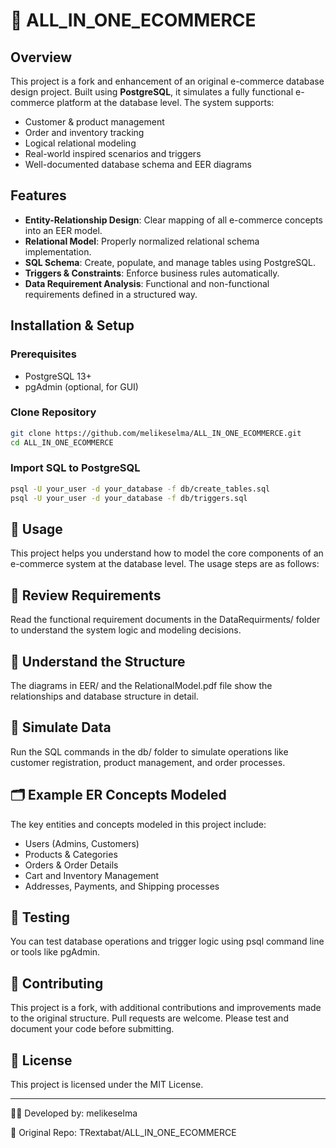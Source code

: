 # 🛒 ALL_IN_ONE_ECOMMERCE

## Overview
This project is a fork and enhancement of an original e-commerce database design project. Built using **PostgreSQL**, it simulates a fully functional e-commerce platform at the database level. The system supports:

- Customer & product management  
- Order and inventory tracking  
- Logical relational modeling  
- Real-world inspired scenarios and triggers  
- Well-documented database schema and EER diagrams

## Features
- **Entity-Relationship Design**: Clear mapping of all e-commerce concepts into an EER model.
- **Relational Model**: Properly normalized relational schema implementation.
- **SQL Schema**: Create, populate, and manage tables using PostgreSQL.
- **Triggers & Constraints**: Enforce business rules automatically.
- **Data Requirement Analysis**: Functional and non-functional requirements defined in a structured way.

## Installation & Setup

### Prerequisites
- PostgreSQL 13+
- pgAdmin (optional, for GUI)

### Clone Repository
```sh
git clone https://github.com/melikeselma/ALL_IN_ONE_ECOMMERCE.git
cd ALL_IN_ONE_ECOMMERCE
```
### Import SQL to PostgreSQL
```bash
psql -U your_user -d your_database -f db/create_tables.sql
psql -U your_user -d your_database -f db/triggers.sql
```

## 📘 Usage
This project helps you understand how to model the core components of an e-commerce system at the database level. The usage steps are as follows:

## 📄 Review Requirements
Read the functional requirement documents in the DataRequirments/ folder to understand the system logic and modeling decisions.

## 🧩 Understand the Structure
The diagrams in EER/ and the RelationalModel.pdf file show the relationships and database structure in detail.

## 🧪 Simulate Data
Run the SQL commands in the db/ folder to simulate operations like customer registration, product management, and order processes.

## 🗂️ Example ER Concepts Modeled
The key entities and concepts modeled in this project include:
* Users (Admins, Customers)
* Products & Categories
* Orders & Order Details
* Cart and Inventory Management
* Addresses, Payments, and Shipping processes

## 🧪 Testing
You can test database operations and trigger logic using psql command line or tools like pgAdmin.

## 🤝 Contributing
This project is a fork, with additional contributions and improvements made to the original structure. Pull requests are welcome. Please test and document your code before submitting.

## 📜 License
This project is licensed under the MIT License.

<hr/>

👩‍💻 Developed by: melikeselma

🧬 Original Repo: TRextabat/ALL_IN_ONE_ECOMMERCE
